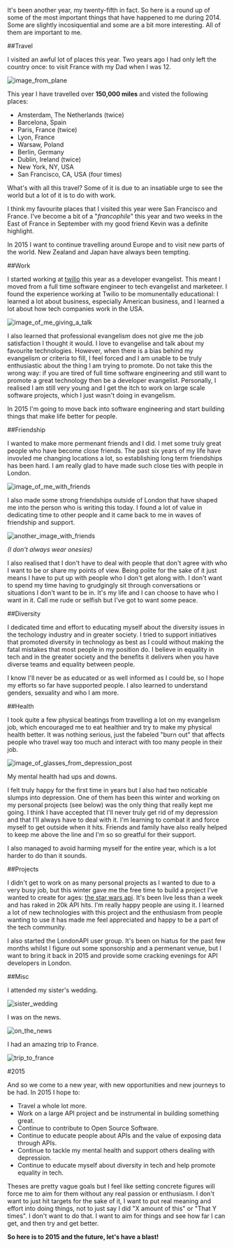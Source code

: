 It's been another year, my twenty-fifth in fact. So here is a round up of some of the most important things that have happened to me during 2014. Some are slightly incosiquential and some are a bit more interesting. All of them are important to me.

##Travel

I visited an awful lot of places this year. Two years ago I had only left the country once: to visit France with my Dad when I was 12.

![image_from_plane](http://i.imgur.com/lx2sVG2.png)

This year I have travelled over **150,000 miles** and visted the following places:

- Amsterdam, The Netherlands (twice)
- Barcelona, Spain
- Paris, France (twice)
- Lyon, France
- Warsaw, Poland
- Berlin, Germany
- Dublin, Ireland (twice)
- New York, NY, USA
- San Francisco, CA, USA (four times)

What's with all this travel? Some of it is due to an insatiable urge to see the world but a lot of it is to do with work.

I think my favourite places that I visited this year were San Francisco and France. I've become a bit of a "*francophile*" this year and two weeks in the East of France in September with my good friend Kevin was a definite highlight.

In 2015 I want to continue travelling around Europe and to visit new parts of the world. New Zealand and Japan have always been tempting.

##Work

I started working at [twilio](https://twilio.com) this year as a developer evangelist. This meant I moved from a full time software engineer to tech evangelist and marketeer. I found the experience working at Twilio to be momunentally educational: I learned a lot about business, especially American business, and I learned a lot about how tech companies work in the USA.

![image_of_me_giving_a_talk](http://i.imgur.com/eBNIxIW.png)

I also learned that professional evangelism does not give me the job satisfaction I thought it would. I love to evangelise and talk about my favourite technologies. However, when there is a bias behind my evangelism or criteria to fill, I feel forced and I am unable to be truly enthusiastic about the thing I am trying to promote. Do not take this the wrong way: if you are tired of full time software engineering and still want to promote a great technology then be a developer evangelist. Personally, I realised I am still very young and I get the itch to work on large scale software projects, which I just wasn't doing in evangelism.

In 2015 I'm going to move back into software engineering and start building things that make life better for people.

##Friendship

I wanted to make more permenant friends and I did. I met some truly great people who have become close friends. The past six years of my life have invovled me changing locations a lot, so establishing long term friendships has been hard. I am really glad to have made such close ties with people in London.

![image_of_me_with_friends](http://i.imgur.com/r6fspGV.jpg)

I also made some strong friendships outside of London that have shaped me into the person who is writing this today. I found a lot of value in dedicating time to other people and it came back to me in waves of friendship and support.

![another_image_with_friends](http://i.imgur.com/cIyutZR.jpg)

*(I don't always wear onesies)*

I also realised that I don't have to deal with people that don't agree with who I want to be or share my points of view. Being polite for the sake of it just means I have to put up with people who I don't get along with. I don't want to spend my time having to grudgingly sit through conversations or situations I don't want to be in. It's my life and I can choose to have who I want in it. Call me rude or selfish but I've got to want some peace.

##Diversity

I dedicated time and effort to educating myself about the diversity issues in the techology industry and in greater society. I tried to support initiatives that promoted diversity in technology as best as I could without making the fatal mistakes that most people in my position do. I believe in equality in tech and in the greater society and the benefits it delivers when you have diverse teams and equality between people.

I know I'll never be as educated or as well informed as I could be, so I hope my efforts so far have supported people. I also learned to understand genders, sexuality and who I am more.

##Health

I took quite a few physical beatings from travelling a lot on my evangelism job, which encouraged me to eat healthier and try to make my physical health better. It was nothing serious, just the fabeled "burn out" that affects people who travel way too much and interact with too many people in their job.

![image_of_glasses_from_depression_post](http://i.imgur.com/gO96tPY.png)

My mental health had ups and downs.

I felt truly happy for the first time in years but I also had two noticable slumps into depression. One of them has been this winter and working on my personal projects (see below) was the only thing that really kept me going. I think I have accepted that I'll never truly get rid of my depression and that I'll always have to deal with it. I'm learning to combat it and force myself to get outside when it hits. Friends and family have also really helped to keep me above the line and I'm so so greatful for their support.

I also managed to avoid harming myself for the entire year, which is a lot harder to do than it sounds.

##Projects

I didn't get to work on as many personal projects as I wanted to due to a very busy job, but this winter gave me the free time to build a project I've wanted to create for ages: [the star wars api](http://swapi.co). It's been live less than a week and has raked in 20k API hits. I'm really happy people are using it. I learned a lot of new technologies with this project and the enthusiasm from people wanting to use it has made me feel appreciated and happy to be a part of the tech community.

I also started the LondonAPI user group. It's been on hiatus for the past few months whilst I figure out some sponsorship and a permenant venue, but I want to bring it back in 2015 and provide some cracking evenings for API developers in London.

##Misc

I attended my sister's wedding.

![sister_wedding](http://i.imgur.com/2cFUJk3.jpg)

I was on the news.

![on_the_news](http://i.imgur.com/Pk9LoUZ.jpg)

I had an amazing trip to France.

![trip_to_france](http://i.imgur.com/iabhGQw.jpg)

#2015

And so we come to a new year, with new opportunities and new journeys to be had. In 2015 I hope to:

- Travel a whole lot more.
- Work on a large API project and be instrumental in building something great.
- Continue to contribute to Open Source Software.
- Continue to educate people about APIs and the value of exposing data through APIs.
- Continue to tackle my mental health and support others dealing with depression.
- Continue to educate myself about diversity in tech and help promote equality in tech.

Theses are pretty vague goals but I feel like setting concrete figures will force me to aim for them without any real passion or enthusiasm. I don't want to just hit targets for the sake of it, I want to put real meaning and effort into doing things, not to just say I did "X amount of this" or "That Y times". I don't want to do that. I want to aim for things and see how far I can get, and then try and get better.

**So here is to 2015 and the future, let's have a blast!**

